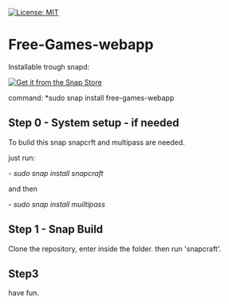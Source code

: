   [![License: MIT](https://img.shields.io/badge/License-MIT-yellow.svg)](https://opensource.org/licenses/MIT)




# Free-Games-webapp





Installable trough snapd:

[![Get it from the Snap Store](https://snapcraft.io/static/images/badges/en/snap-store-black.svg)](https://snapcraft.io/free-games-webapp)


command:
*sudo snap install free-games-webapp


## Step 0 - System setup - if needed
To bulid this snap snapcrft and multipass are needed.

just run:

*- sudo snap install snapcraft*

and then

*- sudo snap install muiltipass*

## Step 1 - Snap Build

Clone the repository, enter inside the folder. then run 'snapcraft'.

## Step3 

have fun.
